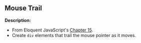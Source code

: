 ## Mouse Trail

**Description:**
- From Eloquent JavaScript's [Chapter 15](http://eloquentjavascript.net/15_event.html).
- Create `div` elements that trail the mouse pointer as it moves.